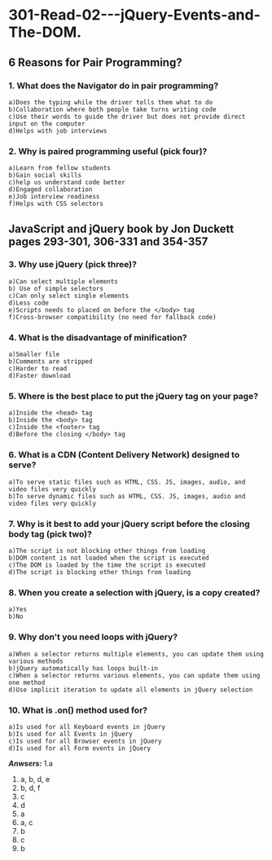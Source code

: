 # 301-Read-02---jQuery-Events-and-The-DOM. 

## 6 Reasons for Pair Programming?

### 1. What does the Navigator do in pair programming? 
~~~
a)Does the typing while the driver tells them what to do 
b)Collaboration where both people take turns writing code 
c)Use their words to guide the driver but does not provide direct input on the computer
d)Helps with job interviews  
~~~

### 2. Why is paired programming useful (pick four)? 
~~~
a)Learn from fellow students
b)Gain social skills 
c)help us understand code better
d)Engaged collaboration 
e)Job interview readiness 
f)Helps with CSS selectors 
~~~

## JavaScript and jQuery book by Jon Duckett pages 293-301, 306-331 and 354-357  

### 3. Why use jQuery (pick three)? 
~~~
a)Can select multiple elements 
b) Use of simple selectors 
c)Can only select single elements
d)Less code 
e)Scripts needs to placed on before the </body> tag 
f)Cross-browser compatibility (no need for fallback code)  
~~~ 

### 4. What is the disadvantage of minification?  
~~~
a)Smaller file 
b)Comments are stripped 
c)Harder to read 
d)Faster download 
~~~

### 5. Where is the best place to put the jQuery tag on your page? 
~~~
a)Inside the <head> tag 
b)Inside the <body> tag 
c)Inside the <footer> tag 
d)Before the closing </body> tag 
~~~

### 6. What is a CDN (Content Delivery Network) designed to serve? 
~~~
a)To serve static files such as HTML, CSS. JS, images, audio, and video files very quickly 
b)To serve dynamic files such as HTML, CSS. JS, images, audio and video files very quickly  
~~~ 

### 7. Why is it best to add your jQuery script before the closing body tag (pick two)? 
~~~
a)The script is not blocking other things from loading 
b)DOM content is not loaded when the script is executed 
c)The DOM is loaded by the time the script is executed 
d)The script is blocking other things from loading  
~~~

### 8. When you create a selection with jQuery, is a copy created? 
~~~
a)Yes 
b)No  
~~~

### 9. Why don't you need loops with jQuery? 
~~~
a)When a selector returns multiple elements, you can update them using various methods 
b)jQuery automatically has loops built-in 
c)When a selector returns various elements, you can update them using one method 
d)Use implicit iteration to update all elements in jQuery selection 
~~~ 

### 10. What is .on() method used for? 
~~~
a)Is used for all Keyboard events in jQuery 
b)Is used for all Events in jQuery 
c)Is used for all Browser events in jQuery 
d)Is used for all Form events in jQuery 
~~~

***Anwsers:***
1.a 
1. a, b, d, e
2. b, d, f 
3. c 
4. d 
5. a 
6. a, c 
7. b 
8. c
9. b



